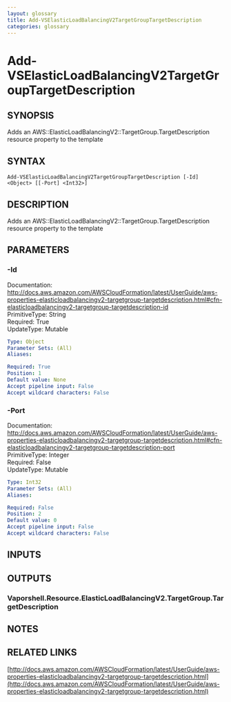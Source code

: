 ```yaml
---
layout: glossary
title: Add-VSElasticLoadBalancingV2TargetGroupTargetDescription
categories: glossary
---
```


# Add-VSElasticLoadBalancingV2TargetGroupTargetDescription

## SYNOPSIS
Adds an AWS::ElasticLoadBalancingV2::TargetGroup.TargetDescription resource property to the template

## SYNTAX

```
Add-VSElasticLoadBalancingV2TargetGroupTargetDescription [-Id] <Object> [[-Port] <Int32>]
```

## DESCRIPTION
Adds an AWS::ElasticLoadBalancingV2::TargetGroup.TargetDescription resource property to the template

## PARAMETERS

### -Id
Documentation: http://docs.aws.amazon.com/AWSCloudFormation/latest/UserGuide/aws-properties-elasticloadbalancingv2-targetgroup-targetdescription.html#cfn-elasticloadbalancingv2-targetgroup-targetdescription-id    
PrimitiveType: String    
Required: True    
UpdateType: Mutable

```yaml
Type: Object
Parameter Sets: (All)
Aliases: 

Required: True
Position: 1
Default value: None
Accept pipeline input: False
Accept wildcard characters: False
```

### -Port
Documentation: http://docs.aws.amazon.com/AWSCloudFormation/latest/UserGuide/aws-properties-elasticloadbalancingv2-targetgroup-targetdescription.html#cfn-elasticloadbalancingv2-targetgroup-targetdescription-port    
PrimitiveType: Integer    
Required: False    
UpdateType: Mutable

```yaml
Type: Int32
Parameter Sets: (All)
Aliases: 

Required: False
Position: 2
Default value: 0
Accept pipeline input: False
Accept wildcard characters: False
```

## INPUTS

## OUTPUTS

### Vaporshell.Resource.ElasticLoadBalancingV2.TargetGroup.TargetDescription

## NOTES

## RELATED LINKS

[http://docs.aws.amazon.com/AWSCloudFormation/latest/UserGuide/aws-properties-elasticloadbalancingv2-targetgroup-targetdescription.html](http://docs.aws.amazon.com/AWSCloudFormation/latest/UserGuide/aws-properties-elasticloadbalancingv2-targetgroup-targetdescription.html)

